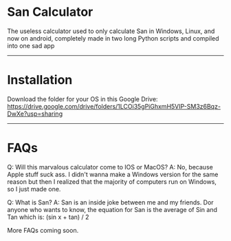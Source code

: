 # San Calculator
The useless calculator used to only calculate San in Windows, Linux, and now on android, completely made in two long Python scripts and compiled into one sad app

---

# Installation
Download the folder for your OS in this Google Drive: https://drive.google.com/drive/folders/1LCOi35gPiGhxmH5VIP-SM3z6Bqz-DwXe?usp=sharing

---

# FAQs
Q: Will this marvalous calculator come to IOS or MacOS?
A: No, because Apple stuff suck ass. I didn't wanna make a Windows version for the same reason but then I realized that the majority of computers run on Windows, so I just made one.

Q: What is San?
A: San is an inside joke between me and my friends. Dor anyone who wants to know, the equation for San is the average of Sin and Tan which is: (sin x + tan) / 2

More FAQs coming soon.
